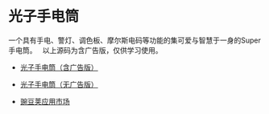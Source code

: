# 光子手电筒
一个具有手电、警灯、调色板、摩尔斯电码等功能的集可爱与智慧于一身的Super手电筒。  
以上源码为含广告版，仅供学习使用。  

* [光子手电筒（含广告版）](https://github.com/huihut/superflashlight/raw/master/%E5%85%89%E5%AD%90%E6%89%8B%E7%94%B5%E7%AD%92%EF%BC%88%E5%90%AB%E5%B9%BF%E5%91%8A%E7%89%88%EF%BC%89.apk)
* [光子手电筒（无广告版）](https://github.com/huihut/superflashlight/raw/master/%E5%85%89%E5%AD%90%E6%89%8B%E7%94%B5%E7%AD%92%EF%BC%88%E6%97%A0%E5%B9%BF%E5%91%8A%E7%89%88%EF%BC%89.apk)  
  
* [豌豆荚应用市场](http://www.wandoujia.com/apps/com.menger.superflashlight)
